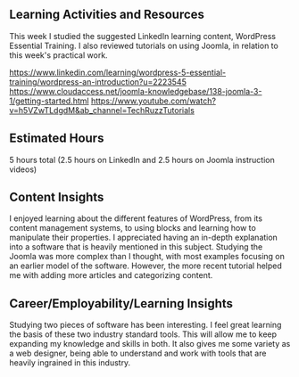 <h2>Learning Activities and Resources</h2>

This week I studied the suggested LinkedIn learning content, WordPress Essential Training. I also reviewed tutorials on using Joomla, in relation to this week's practical work.

https://www.linkedin.com/learning/wordpress-5-essential-training/wordpress-an-introduction?u=2223545
https://www.cloudaccess.net/joomla-knowledgebase/138-joomla-3-1/getting-started.html
https://www.youtube.com/watch?v=h5VZwTLdgdM&ab_channel=TechRuzzTutorials


<h2>Estimated Hours</h2>

5 hours total (2.5 hours on LinkedIn and 2.5 hours on Joomla instruction videos)

<h2>Content Insights</h2>

I enjoyed learning about the different features of WordPress, from its content management systems, to using blocks and learning how to manipulate their properties. I appreciated having an in-depth explanation into a software that is heavily mentioned in this subject. Studying the Joomla was more complex than I thought, with most examples focusing on an earlier model of the software. However, the more recent tutorial helped me with adding more articles and categorizing content.

<h2>Career/Employability/Learning Insights</h2>

Studying two pieces of software has been interesting. I feel great learning the basis of these two industry standard tools. This will allow me to keep expanding my knowledge and skills in both. It also gives me some variety as a web designer, being able to understand and work with tools that are heavily ingrained in this industry.

